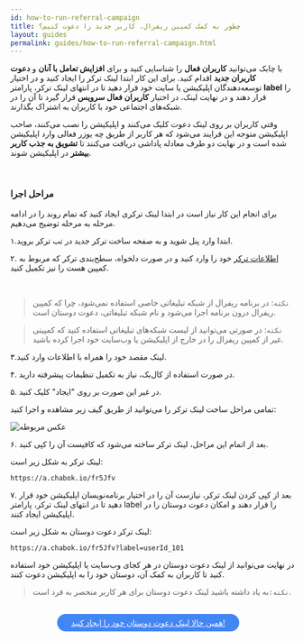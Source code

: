 ```yaml
---
id: how-to-run-referral-campaign
title: چطور به کمک کمپین ریفرال، کاربر جدید را دعوت کنیم؟
layout: guides
permalink: guides/how-to-run-referral-campaign.html
---
```


با چابک می‌توانید **کاربران فعال** را شناسایی کنید و برای **افزایش تعامل با آنان** و **دعوت کاربران جدید** اقدام کنید. برای این کار ابتدا لینک ترکر را ایجاد کنید و در اختیار توسعه‌دهندگان اپلیکیشن یا سایت خود قرار دهید تا در انتهای لینک ترکر، پارامتر **label** را قرار دهند و در نهایت لینک، در اختیار **کاربران فعال سرویس** قرار گیرد تا آن را در شبکه‌های اجتماعی خود با کاربران به اشتراک بگذارند.

وقتی کاربران بر روی لینک دعوت کلیک می‌کنند و اپلیکیشن را نصب می‌کنند، صاحب اپلیکیشن متوجه این فرایند می‌شود که  هر کاربر از طریق چه یوزر فعالی وارد اپلیکیشن شده است و در نهایت دو طرف معادله پاداشی دریافت می‌کنند تا **تشویق به جذب کاربر بیشتر** در اپلیکیشن شوند.

<Br>

### مراحل اجرا

برای انجام این کار نیاز است در ابتدا لینک ترکری ایجاد کنید که تمام روند را در ادامه مرحله به مرحله توضیح می‌دهیم.

۱.ابتدا وارد پنل شوید و به صفحه ساخت ترکر جدید در تب ترکر بروید.

۲. <a href="https://doc.chabok.io/panel/tracker.html#%D8%A7%D8%B7%D9%84%D8%A7%D8%B9%D8%A7%D8%AA">اطلاعات ترکر</a> خود را وارد کنید و در صورت دلخواه، سطح‌بندی ترکر که مربوط به کمپین هست را نیز تکمیل کنید.

<br>


> `نکته`: در برنامه ریفرال از شبکه تبلیغاتی خاصی استفاده نمی‌شود، چرا که کمپین ریفرال درون برنامه اجرا می‌شود و نام شبکه تبلیغاتی، دعوت دوستان است.

> `نکته`: در صورتی می‌توانید از لیست شبکه‌های تبلیغاتی استفاده کنید که کمپینی غیر از کمپین ریفرال را در خارج از اپلیکیشن یا وب‌سایت خود اجرا کرده باشید.

۳.لینک مقصد خود را همراه با اطلاعات  وارد کنید.

۴. در صورت استفاده از کال‌بک، نیاز به تکمیل تنظیمات پیشرفته دارید.

۵. در غیر این صورت بر روی "ایجاد" کلیک کنید.


  تمامی مراحل ساخت لینک ترکر را می‌توانید از طریق گیف زیر مشاهده و اجرا کنید:


 ![عکس مربوطه](http://uupload.ir/files/nuq5_referal-tracker-gif.gif)


۶. بعد از اتمام این مراحل، لینک ترکر ساخته می‌شود که کافیست آن را کپی کنید.

لینک ترکر به شکل زیر است:

```
https://a.chabok.io/fr5Jfv
```

۷. بعد از کپی کردن لینک ترکر، نیازست آن را در اختیار برنامه‌نویسان اپلیکیشن خود قرار دهید تا در انتهای لینک ترکر، پارامتر label را قرار دهند و امکان دعوت دوستان را در اپلیکیشن ایجاد کنند.


لینک ترکر دعوت دوستان به شکل زیر است:


```
https://a.chabok.io/fr5Jfv?label=userId_101
```

در نهایت می‌توانید از لینک دعوت دوستان در هر کجای وب‌سایت یا اپلیکیشن خود استفاده کنید تا  کاربران به کمک آن، دوستان خود را  به اپلیکیشن دعوت کنند.

>`نکته:`به یاد داشته باشید لینک دعوت دوستان برای هر کاربر منحصر به فرد است.

<br>


<div align="center">   
    <a style="display: inline-block; text-align: center; border-radius: 40px; background: #4285f4; color: white !important; padding: 7px 25px; margin-right: 15px; cursor: pointer; transition: all 0.25s ease;" href="https://sandbox.push.adpdigital.com/front/tracker?from=1579897800000&time=currentWeek">همین حالا لینک دعوت دوستان خود را ایجاد کنید!</a>
</div>

  



